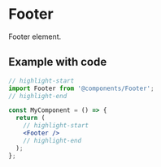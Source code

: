 # Footer

Footer element.

## Example with code

```jsx
// highlight-start
import Footer from '@components/Footer';
// highlight-end

const MyComponent = () => {
  return (
    // highlight-start
    <Footer />
    // highlight-end
  );
};
```
